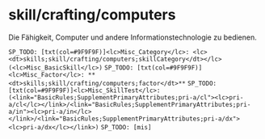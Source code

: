 # skill/crafting/computers

Die Fähigkeit, Computer und andere Informationstechnologie zu bedienen.

`SP_TODO: [txt(col=#9F9F9F)]<lc>Misc_Category</lc>: <lc><dt>skills;skill/crafting/computers;skillCategory</dt></lc> (<lc>Misc_BasicSkill</lc>)`
`SP_TODO: [txt(col=#9F9F9F)]<lc>Misc_Factor</lc>: **<dt>skills;skill/crafting/computers;factor</dt>**`
`SP_TODO: [txt(col=#9F9F9F)]<lc>Misc_SkillTest</lc>: (<link="BasicRules;SupplementPrimaryAttributes;pri-a/cl"><lc>pri-a/cl</lc></link>/<link="BasicRules;SupplementPrimaryAttributes;pri-a/in"><lc>pri-a/in</lc></link>/<link="BasicRules;SupplementPrimaryAttributes;pri-a/dx"><lc>pri-a/dx</lc></link>)`
`SP_TODO: [mis]`